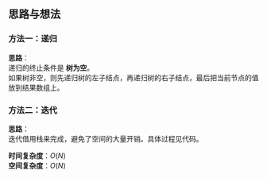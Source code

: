 ## 思路与想法
### 方法一：递归
**思路**：  
递归的终止条件是 **树为空**。  
如果树非空，则先递归树的左子结点，再递归树的右子结点，最后把当前节点的值放到结果数组上。

### 方法二：迭代
**思路**：  
迭代借用栈来完成，避免了空间的大量开销。具体过程见代码。

**时间复杂度**：*O*(*N*)  
**空间复杂度**：*O*(*N*)
